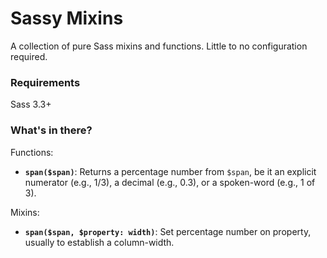 Sassy Mixins
============

A collection of pure Sass mixins and functions. Little to no configuration required.

### Requirements

Sass 3.3+

### What's in there?

Functions:

* **`span($span)`**: Returns a percentage number from `$span`, be it an explicit numerator (e.g., 1/3), a decimal (e.g., 0.3), or a spoken-word (e.g., 1 of 3).

Mixins:

* **`span($span, $property: width)`**: Set percentage number on property, usually to establish a column-width.

